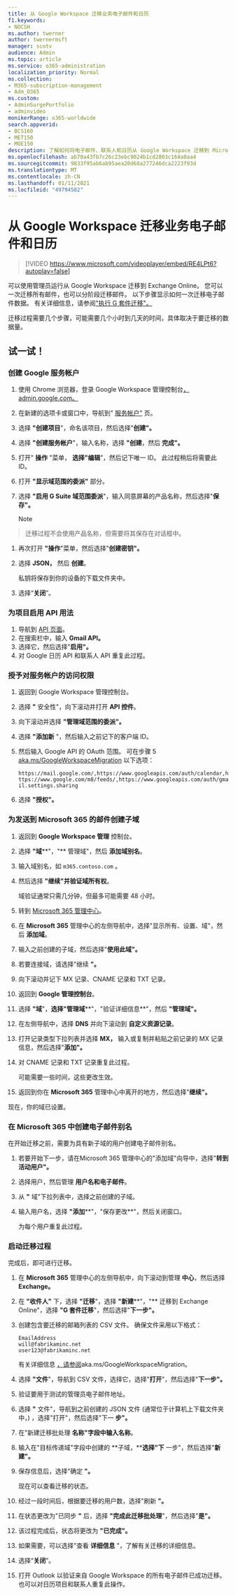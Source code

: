 ```yaml
---
title: 从 Google Workspace 迁移业务电子邮件和日历
f1.keywords:
- NOCSH
ms.author: twerner
author: twernermsft
manager: scotv
audience: Admin
ms.topic: article
ms.service: o365-administration
localization_priority: Normal
ms.collection:
- M365-subscription-management
- Adm_O365
ms.custom:
- AdminSurgePortfolio
- adminvideo
monikerRange: o365-worldwide
search.appverid:
- BCS160
- MET150
- MOE150
description: 了解如何将电子邮件、联系人和日历从 Google Workspace 迁移到 Microsoft 365 商业版。
ms.openlocfilehash: ab70a43fb7c26c23ebc9024b1cd2803c164a0aa4
ms.sourcegitcommit: 9833f95ab6ab95aea20d68a277246dca2223f93d
ms.translationtype: MT
ms.contentlocale: zh-CN
ms.lasthandoff: 01/11/2021
ms.locfileid: "49794582"
---
```

# <a name="migrate-business-email-and-calendar-from-google-workspace"></a>从 Google Workspace 迁移业务电子邮件和日历

> [!VIDEO https://www.microsoft.com/videoplayer/embed/RE4LPt6?autoplay=false]

可以使用管理员运行从 Google Workspace 迁移到 Exchange Online。 您可以一次迁移所有邮件，也可以分阶段迁移邮件。 以下步骤显示如何一次迁移电子邮件数据。 有关详细信息，请参阅["执行 G 套件迁移"。](https://docs.microsoft.com/exchange/mailbox-migration/perform-g-suite-migration)

迁移过程需要几个步骤，可能需要几个小时到几天的时间，具体取决于要迁移的数据量。

## <a name="try-it"></a>试一试！

### <a name="create-a-google-service-account"></a>创建 Google 服务帐户

1. 使用 Chrome 浏览器，登录 Google Workspace 管理控制台[，admin.google.com。](https://admin.google.com) 
1. 在新建的选项卡或窗口中，导航到" [服务帐户"](https://console.developers.google.com/iam-admin/serviceaccounts) 页。 
1. 选择 **"创建项目**"，命名该项目，然后选择"**创建"。** 
1. 选择 **"创建服务帐户**"，输入名称，选择 **"创建**，然后 **完成"。** 
1. 打开" **操作** "菜单， **选择"编辑**"，然后记下唯一 ID。 此过程稍后将需要此 ID。 
1. 打开 **"显示域范围的委派"** 部分。 
1. 选择 **"启用 G Suite 域范围委派**"，输入同意屏幕的产品名称，然后选择"**保存"。** 

    > [!NOTE]
> 迁移过程不会使用产品名称，但需要将其保存在对话框中。     

1. 再次打开 **"操作**"菜单，然后选择"**创建密钥"。** 
1. 选择 **JSON，** 然后 **创建**。 

     私钥将保存到你的设备的下载文件夹中。
 
1. 选择“**关闭**”。 

### <a name="enable-api-usage-for-the-project"></a>为项目启用 API 用法

1. 导航到 [API 页面](https://console.developers.google.com/apis/library)。 
1. 在搜索栏中，输入 **Gmail API。**
1. 选择它，然后选择"**启用"。**
1. 对 Google 日历 API 和联系人 API 重复此过程。 

### <a name="grant-access-to-the-service-account"></a>授予对服务帐户的访问权限

1. 返回到 Google Workspace 管理控制台。 
1. 选择 **"** 安全性"，向下滚动并打开 **API 控件**。 
1. 向下滚动并选择 **"管理域范围的委派"。**
1. 选择 **"添加新** "，然后输入之前记下的客户端 ID。
1. 然后输入 Google API 的 OAuth 范围。 可在步骤 5 [aka.ms/GoogleWorkspaceMigration](https://docs.microsoft.com/exchange/mailbox-migration/perform-g-suite-migration#grant-access-to-the-service-account-for-your-google-tenant) 以下选项：

    `https://mail.google.com/,https://www.googleapis.com/auth/calendar,https://www.google.com/m8/feeds/,https://www.googleapis.com/auth/gmail.settings.sharing`
 
1. 选择 **"授权"。** 

### <a name="create-a-sub-domain-for-mail-going-to-microsoft-365"></a>为发送到 Microsoft 365 的邮件创建子域

1. 返回到 **Google Workspace 管理** 控制台。
1. 选择 **"域****"，"** 管理域"，然后 **添加域别名**。 
1. 输入域别名，如 `m365.contoso.com` 。
1. 然后选择 **"继续"并验证域所有权**。 

    域验证通常只需几分钟，但最多可能需要 48 小时。

1. 转到 [Microsoft 365 管理中心](https://admin.microsoft.com)。
1. 在 **Microsoft 365** 管理中心的左侧导航中，选择"显示所有、设置、域"，然后 **添加域**。  
1. 输入之前创建的子域，然后选择"**使用此域"。** 
1. 若要连接域，请选择"继续 **"。** 
1. 向下滚动并记下 MX 记录、CNAME 记录和 TXT 记录。 
1. 返回到 **Google 管理控制台**。
1. 选择 **"域**"，**选择"管理域****"，"验证详细信息**"，然后 **"管理域"。** 
1. 在左侧导航中，选择 **DNS** 并向下滚动到 **自定义资源记录**。 
1. 打开记录类型下拉列表并选择 **MX，** 输入或复制并粘贴之前记录的 MX 记录信息，然后选择"**添加"。** 
1. 对 CNAME 记录和 TXT 记录重复此过程。 

    可能需要一些时间，这些更改生效。  

1. 返回到你在 **Microsoft 365** 管理中心中离开的地方，然后选择"**继续"。** 

现在，你的域已设置。  

### <a name="create-email-aliases-in-microsoft-365"></a>在 Microsoft 365 中创建电子邮件别名

在开始迁移之前，需要为具有新子域的用户创建电子邮件别名。 

1. 若要开始下一步，请在Microsoft 365 管理中心的"添加域"向导中，选择"**转到活动用户"。** 
1. 选择用户，然后管理 **用户名和电子邮件**。 
1. 从 **"** 域"下拉列表中，选择之前创建的子域。 
1. 输入用户名，选择 **"添加****"，"保存更改**"，然后关闭窗口。 

    为每个用户重复此过程。 

### <a name="start-the-migration-process"></a>启动迁移过程

完成后，即可进行迁移。 

1. 在 **Microsoft 365** 管理中心的左侧导航中，向下滚动到管理 **中心**，然后选择 **Exchange。** 
1. 在 **"收件人"** 下，选择 **"迁移**"，选择 **"新建****"，"** 迁移到 Exchange Online"，选择 **"G 套件迁移**"，然后选择"**下一步"。** 
1. 创建包含要迁移的邮箱列表的 CSV 文件。 确保文件采用以下格式： 

    ```CSV
    EmailAddress
    will@fabrikaminc.net
    user123@fabrikaminc.net
    ```

      有关详细信息 [，请参阅](https://docs.microsoft.com/exchange/mailbox-migration/perform-g-suite-migration#start-a-g-suite-migration-batch-with-the-exchange-admin-center-eac)aka.ms/GoogleWorkspaceMigration。 

1. 选择 **"文件**"，导航到 CSV 文件，选择它，选择"**打开**"，然后选择"**下一步"。** 
1. 验证要用于测试的管理员电子邮件地址。 
1. 选择 **"** 文件"，导航到之前创建的 JSON 文件 (通常位于计算机上下载文件夹中，) ，选择"打开"，然后选择"下一 **步"。**  
1. 在"新建迁移批处理 **名称"字段中输入名称**。
1. 输入在"目标传递域"字段中创建的 **子域，****选择"下** 一步"，然后选择"**新建"。** 
1. 保存信息后，选择"确定 **"。** 

    现在可以查看迁移的状态。 

1. 经过一段时间后，根据要迁移的用户数，选择"刷新 **"。** 
1. 在状态更改为"已同步 **"** 后，选择 **"完成此迁移批处理**"，然后选择"**是"。** 
1. 该过程完成后，状态将更改为 **"已完成"。** 
1. 如果需要，可以选择"查看 **详细信息** "，了解有关迁移的详细信息。 
1. 选择“**关闭**”。 
1. 打开 Outlook 以验证来自 Google Workspace 的所有电子邮件已成功迁移。
也可以对日历项目和联系人重复此操作。